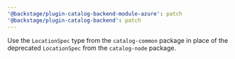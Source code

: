 ```yaml
---
'@backstage/plugin-catalog-backend-module-azure': patch
'@backstage/plugin-catalog-backend': patch
---
```


Use the `LocationSpec` type from the `catalog-common` package in place of the deprecated `LocationSpec` from the `catalog-node` package.
